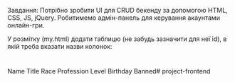 Завдання: Потрібно зробити UI для CRUD бекенду за допомогою HTML, CSS, JS, jQuery. Робитимемо адмін-панель для керування акаунтами онлайн-гри.

У розмітку (my.html) додати таблицю (не забудь зазначити для неї id), в якій треба вказати назви колонок:
#
Name
Title
Race
Profession
Level
Birthday
Banned# project-frontend
